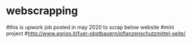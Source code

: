 # webscrapping
#this is upwork job posted in may 2020 to scrap below website
#mini project
#http://www.agrios.it/fuer-obstbauern/pflanzenschutzmittel-seite/
